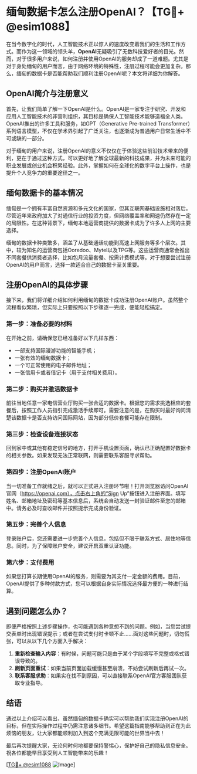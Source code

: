 # 缅甸数据卡怎么注册OpenAI？【TG💪+ @esim1088】

在当今数字化的时代，人工智能技术正以惊人的速度改变着我们的生活和工作方式。而作为这一领域的领头羊，**OpenAI**无疑吸引了无数科技爱好者的目光。然而，对于很多用户来说，如何注册并使用OpenAI的服务却成了一道难题。尤其是对于身处缅甸的用户而言，由于网络环境的特殊性，注册过程可能会更加复杂。那么，缅甸的数据卡是否能帮助我们顺利注册OpenAI呢？本文将详细为你解答。

## OpenAI简介与注册意义

首先，让我们简单了解一下OpenAI是什么。OpenAI是一家专注于研究、开发和应用人工智能技术的非营利组织，其目标是确保人工智能技术能够造福全人类。OpenAI推出的许多工具和服务，如GPT（Generative Pre-trained Transformer）系列语言模型，不仅在学术界引起了广泛关注，也逐渐成为普通用户日常生活中不可或缺的一部分。

对于缅甸的用户来说，注册OpenAI的意义不仅仅在于体验这些前沿技术带来的便利，更在于通过这种方式，可以更好地了解全球最新的科技成果，并为未来可能的职业发展或创业机会积累经验。此外，掌握如何在全球化的数字平台上操作，也是提升个人竞争力的重要途径之一。

## 缅甸数据卡的基本情况

缅甸是一个拥有丰富自然资源和多元文化的国家，但其互联网基础设施相对落后。尽管近年来政府加大了对通信行业的投资力度，但网络覆盖率和网速仍然存在一定的局限性。在这种背景下，缅甸本地运营商提供的数据卡成为了许多人上网的主要选择。

缅甸的数据卡种类繁多，涵盖了从基础通话功能到高速上网服务等多个层次。其中，较为知名的运营商包括Ooredoo、Mytel以及TPG等。这些运营商通常会推出不同套餐供消费者选择，比如包月流量套餐、按需计费模式等。对于想要尝试注册OpenAI的用户而言，选择一款适合自己的数据卡至关重要。

## 注册OpenAI的具体步骤

接下来，我们将详细介绍如何利用缅甸的数据卡成功注册OpenAI账户。虽然整个流程看似繁琐，但实际上只要按照以下步骤逐一完成，便能轻松搞定。

### 第一步：准备必要的材料

在开始之前，请确保您已经准备好以下几样东西：
- 一部支持国际漫游功能的智能手机；
- 一张有效的缅甸数据卡；
- 一个可正常使用的电子邮件地址；
- 一张信用卡或者借记卡（用于支付相关费用）。

### 第二步：购买并激活数据卡

前往当地任意一家电信营业厅购买一张合适的数据卡。根据您的需求挑选相应的套餐后，按照工作人员指引完成激活手续即可。需要注意的是，在购买时最好询问清楚该数据卡是否支持访问国际网站，因为部分低价套餐可能存在限制。

### 第三步：检查设备连接状态

回到家中或其他有稳定信号的地方，打开手机设置页面，确认已正确配置好数据卡的相关参数。如果发现无法正常联网，则需要联系客服寻求帮助。

### 第四步：注册OpenAI账户

当一切准备工作就绪之后，就可以正式进入注册环节啦！打开浏览器访问OpenAI官网（https://openai.com），点击右上角的“Sign Up”按钮进入注册界面。填写姓名、邮箱地址及密码等基本信息后，系统会自动发送一封验证邮件至您的邮箱中。请务必及时查收邮件并按照提示完成身份验证。

### 第五步：完善个人信息

登录账户后，您还需要进一步完善个人信息，包括但不限于联系方式、居住地等信息。同时，为了保障账户安全，建议开启双重认证功能。

### 第六步：支付费用

如果您打算长期使用OpenAI的服务，则需要为其支付一定金额的费用。目前，OpenAI提供了多种付款方式，您可以根据自身实际情况选择最方便的一种进行结算。

## 遇到问题怎么办？

即便严格按照上述步骤操作，也可能遇到各种意想不到的问题。例如，当您尝试提交表单时出现错误提示；或者在尝试支付时卡顿不止……面对这些问题时，切勿慌张，可以从以下几个方面入手解决：

1. **重新检查输入内容**：有时候，问题可能只是由于某个字段填写不完整或格式错误导致的。
2. **刷新页面重试**：如果当前页面加载缓慢甚至崩溃，不妨尝试刷新后再试一次。
3. **联系客服求助**：如果实在找不到原因，可以直接联系OpenAI官方客服团队获取专业指导。

## 结语

通过以上介绍可以看出，虽然缅甸的数据卡确实可以帮助我们实现注册OpenAI的目标，但在实际操作过程中仍需注意诸多细节。希望这篇指南能够帮助到正在为此烦恼的朋友，让大家都能顺利加入到这个充满无限可能的世界当中去！

最后再次提醒大家，无论何时何地都要保持警惕心，保护好自己的隐私信息安全。祝各位都能早日享受到人工智能带来的乐趣！

[[TG💪+ @esim1088](https://t.me/s/esim1088) ![Image](https://i.postimg.cc/4NQfJmqS/Snipaste-2025-05-13-00-14-12.png)]